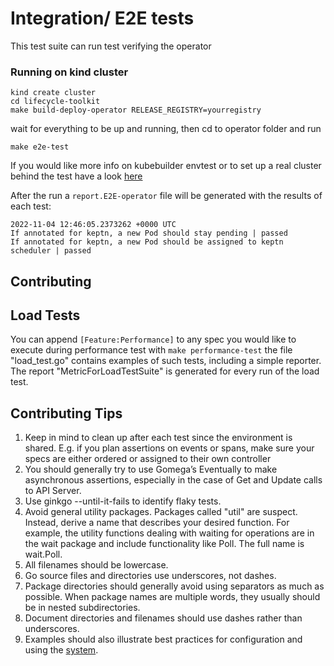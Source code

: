 # Integration/ E2E tests
This test suite can run test verifying the operator

### Running on kind cluster

```
kind create cluster
cd lifecycle-toolkit
make build-deploy-operator RELEASE_REGISTRY=yourregistry

```

wait for everything to be up and running, then cd to operator folder and run

```make e2e-test```

If you would like more info on kubebuilder envtest or to set up a real cluster behind the test have a look [here](https://book.kubebuilder.io/reference/envtest.html)

After the run a ```report.E2E-operator``` file will be generated with the results of each test:

```
2022-11-04 12:46:05.2373262 +0000 UTC
If annotated for keptn, a new Pod should stay pending | passed
If annotated for keptn, a new Pod should be assigned to keptn scheduler | passed
```

## Contributing



## Load Tests 

You can append ```[Feature:Performance]``` to any spec you would like to execute during performance test with ```make performance-test``` the file 
"load_test.go" contains examples of such tests, including a simple reporter. The report "MetricForLoadTestSuite" is generated for every run of the load test.

## Contributing Tips

1. Keep in mind to clean up after each test since the environment is shared. E.g. if you plan assertions on events or spans, make sure your specs are either ordered or assigned to their own controller
2. You should generally try to use Gomega’s Eventually to make asynchronous assertions, especially in the case of Get and Update calls to API Server.
3. Use ginkgo --until-it-fails to identify flaky tests.
4. Avoid general utility packages. Packages called "util" are suspect. Instead, derive a name that describes your desired function. For example, the utility functions dealing with waiting for operations are in the wait package and include functionality like Poll. The full name is wait.Poll.
5. All filenames should be lowercase. 
6. Go source files and directories use underscores, not dashes.
7. Package directories should generally avoid using separators as much as possible. When package names are multiple words, they usually should be in nested subdirectories. 
8. Document directories and filenames should use dashes rather than underscores. 
9. Examples should also illustrate best practices for configuration and using the [system](https://kubernetes.io/docs/concepts/configuration/overview/).
